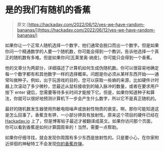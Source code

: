 # 是的我们有随机的香蕉

> 原文:[https://hackaday.com/2022/06/12/yes-we-have-random-bananas/](https://hackaday.com/2022/06/12/yes-we-have-random-bananas/)

如果你让一个正常人随机选择一个数字，他们通常会脱口而出一个数字。但是如果你问一个精通数学的人要一个随机数，你可能会得到一个教训，告诉他选择一个真正的随机数有多难。但是如果你问[瓦莱里奥·纳皮]，你可能只会得到一个香蕉。

他的文章分为两部分，详细描述了计算机如何生成伪随机数。你可以很容易地确定每一个数字都有和其他数字一样的选择概率。问题是你必须从某样东西开始——通常叫做种子。例如，出于玩游戏的目的，您可以获取一些熵的来源，比如硬件计时器上次滚动了多少微秒，您最近从鼠标接收到的输入脉冲的数量，或者在要求用户按下 enter 键后，您需要等待多长时间才能按下它。但是，如果你知道种子和算法，你就可以很好地预测计算机下一步会产生什么数字，所以它不是真正随机的。

最好的随机数发生器使用热敏电阻噪声或放射性物质的衰变。啊，那你可能知道这是怎么回事了。香蕉含有钾，一小部分钾具有放射性。原来这个项目的硬件已经在 [Hackaday.io](https://hackaday.io/project/157930-banana-random-number-generator) 上了，但是博客帖子最近才被翻译成英文。如果你访问那个页面，你可以看到香蕉是如何计算圆周率的！当然，需要一点帮助。

如果你仔细寻找，就会发现你周围有多少东西是放射性的。只是要小心，在你家附近徘徊的神秘特工不会发现[你的香蕉炸弹](https://hackaday.com/2019/06/22/banana-bomb-is-likely-to-get-you-in-trouble/)。